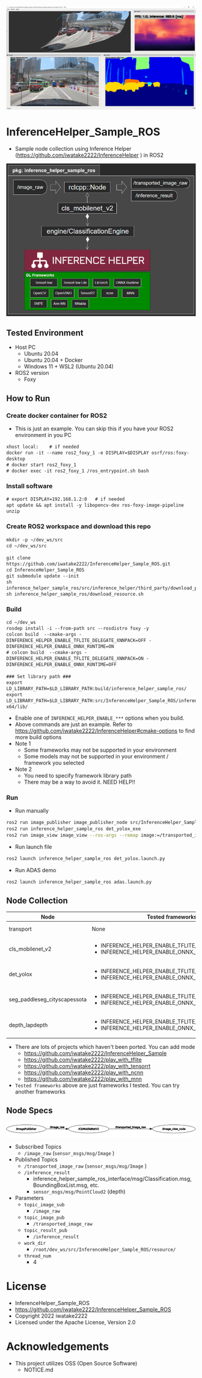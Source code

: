 ![demo_adas](00_doc/demo_adas.jpg)

# InferenceHelper_Sample_ROS
- Sample node collection using Inference Helper (https://github.com/iwatake2222/InferenceHelper ) in ROS2

![class_diagram](00_doc/class_diagram.png)

## Tested Environment
- Host PC
    - Ubuntu 20.04
    - Ubuntu 20.04 + Docker
    - Windows 11 + WSL2 (Ubuntu 20.04)
- ROS2 version
    - Foxy

## How to Run
### Create docker container for ROS2
- This is just an example. You can skip this if you have your ROS2 environment in you PC

```sh:in_your_host_PC
xhost local:    # if needed
docker run -it --name ros2_foxy_1 -e DISPLAY=$DISPLAY osrf/ros:foxy-desktop
# docker start ros2_foxy_1
# docker exec -it ros2_foxy_1 /ros_entrypoint.sh bash
```

### Install software

```sh:in_container
# export DISPLAY=192.168.1.2:0   # if needed
apt update && apt install -y libopencv-dev ros-foxy-image-pipeline unzip
```

### Create ROS2 workspace and download this repo
```sh:in_container
mkdir -p ~/dev_ws/src
cd ~/dev_ws/src

git clone https://github.com/iwatake2222/InferenceHelper_Sample_ROS.git
cd InferenceHelper_Sample_ROS
git submodule update --init
sh inference_helper_sample_ros/src/inference_helper/third_party/download_prebuilt_libraries.sh
sh inference_helper_sample_ros/download_resource.sh
```

### Build
```sh:in_container
cd ~/dev_ws
rosdep install -i --from-path src --rosdistro foxy -y
colcon build  --cmake-args -DINFERENCE_HELPER_ENABLE_TFLITE_DELEGATE_XNNPACK=OFF -DINFERENCE_HELPER_ENABLE_ONNX_RUNTIME=ON
# colcon build  --cmake-args -DINFERENCE_HELPER_ENABLE_TFLITE_DELEGATE_XNNPACK=ON -DINFERENCE_HELPER_ENABLE_ONNX_RUNTIME=OFF

### Set library path ###
export LD_LIBRARY_PATH=$LD_LIBRARY_PATH:build/inference_helper_sample_ros/
export LD_LIBRARY_PATH=$LD_LIBRARY_PATH:src/InferenceHelper_Sample_ROS/inference_helper_sample_ros/src/inference_helper//third_party/onnxruntime_prebuilt/linux-x64/lib/
```

- Enable one of `INFERENCE_HELPER_ENABLE_***` options when you build.
- Above commands are just an example. Refer to https://github.com/iwatake2222/InferenceHelper#cmake-options to find more build options
- Note 1
    - Some frameworks may not be supported in your environment
    - Some models may not be supported in your environment / framework you selected
- Note 2
    - You need to specify framework library path
    - There may be a way to avoid it. NEED HELP!!

### Run
- Run manually

```sh
ros2 run image_publisher image_publisher_node src/InferenceHelper_Sample_ROS/resource/dog.jpg
ros2 run inference_helper_sample_ros det_yolox_exe
ros2 run image_view image_view --ros-args --remap image:=/transported_image_raw
```

- Run launch file

```sh
ros2 launch inference_helper_sample_ros det_yolox.launch.py
```

- Run ADAS demo

```sh
ros2 launch inference_helper_sample_ros adas.launch.py
```

## Node Collection
| Node | Tested frameworks | Description |
|------|-------------------| ----------- |
| transport | None | Just transport input image |
| cls_mobilenet_v2 | <ul><li>INFERENCE_HELPER_ENABLE_TFLITE_DELEGATE_XNNPACK</li><li>INFERENCE_HELPER_ENABLE_ONNX_RUNTIME</li></ul> | Classification by MobileNet V2 |
| det_yolox | <ul><li>INFERENCE_HELPER_ENABLE_TFLITE_DELEGATE_XNNPACK</li><li>INFERENCE_HELPER_ENABLE_ONNX_RUNTIME</li></ul> | Detection by YOLOX-Nano |
| seg_paddleseg_cityscapessota | <ul><li>INFERENCE_HELPER_ENABLE_TFLITE_DELEGATE_XNNPACK</li><li>INFERENCE_HELPER_ENABLE_ONNX_RUNTIME</li></ul> | Segmentation by PaddleSeg CityScapesSOTA |
| depth_lapdepth | <ul><li>INFERENCE_HELPER_ENABLE_TFLITE_DELEGATE_XNNPACK</li><li>INFERENCE_HELPER_ENABLE_ONNX_RUNTIME</li></ul> | Depth by LapDepth<br> Point Cloud |

- There are lots of projects which haven't been ported. You can add mode
    - https://github.com/iwatake2222/InferenceHelper_Sample
    - https://github.com/iwatake2222/play_with_tflite
    - https://github.com/iwatake2222/play_with_tensorrt
    - https://github.com/iwatake2222/play_with_ncnn
    - https://github.com/iwatake2222/play_with_mnn
- `Tested frameworks` above are just frameworks I tested. You can try another frameworks

## Node Specs
![graph](00_doc/rqt_graph_0.png)

- Subscribed Topics
    - `/image_raw` (`sensor_msgs/msg/Image` )
- Published Topics
    - `/transported_image_raw` (`sensor_msgs/msg/Image` )
    - `/inference_result`
        - inference_helper_sample_ros_interface/msg/Classification.msg, BoundingBoxList.msg, etc.
        - `sensor_msgs/msg/PointCloud2` (depth)
- Parameters
    - `topic_image_sub`
        - `/image_raw`
    - `topic_image_pub`
        - `/transported_image_raw`
    - `topic_result_pub`
        - `/inference_result`
    - `work_dir`
        - `/root/dev_ws/src/InferenceHelper_Sample_ROS/resource/`
    - `thread_num`
        - 4


# License
- InferenceHelper_Sample_ROS
- https://github.com/iwatake2222/InferenceHelper_Sample_ROS
- Copyright 2022 iwatake2222
- Licensed under the Apache License, Version 2.0

# Acknowledgements
- This project utilizes OSS (Open Source Software)
    - NOTICE.md

